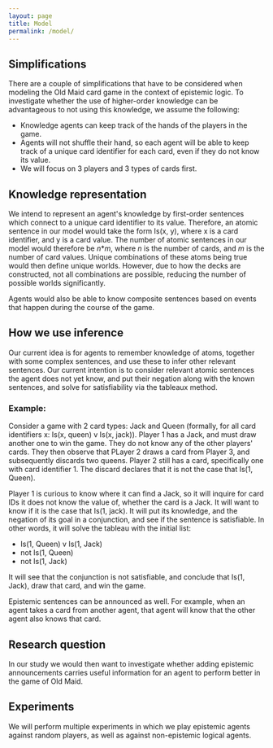 ```yaml
---
layout: page
title: Model
permalink: /model/
---
```



## Simplifications
There are a couple of simplifications that have to be considered when modeling the Old Maid card game in the context of epistemic logic. To investigate whether the use of higher-order knowledge can be advantageous to not using this knowledge, we assume the following:
- Knowledge agents can keep track of the hands of the players in the game.
- Agents will not shuffle their hand, so each agent will be able to keep track of a unique card identifier for each card, even if they do not know its value.
- We will focus on 3 players and 3 types of cards first.

## Knowledge representation
We intend to represent an agent's knowledge by first-order sentences which connect to a unique card identifier to its value. Therefore, an atomic sentence in our model would take the form Is(x, y), where x is a card identifier, and y is a card value. The number of atomic sentences in our model would therefore be _n_*_m_, where _n_ is the number of cards, and _m_ is the number of card values. Unique combinations of these atoms being true would then define unique worlds. However, due to how the decks are constructed, not all combinations are possible, reducing the number of possible worlds significantly.

Agents would also be able to know composite sentences based on events that happen during the course of the game.

## How we use inference
Our current idea is for agents to remember knowledge of atoms, together with some complex sentences, and use these to infer other relevant sentences. Our current intention is to consider relevant atomic sentences the agent does not yet know, and put their negation along with the known sentences, and solve for satisfiability via the tableaux method.

### Example:
Consider a game with 2 card types: Jack and Queen (formally, for all card identifiers x: Is(x, queen) v Is(x, jack)). Player 1 has a Jack, and must draw another one to win the game. They do not know any of the other players' cards. They then observe that PLayer 2 draws a card from Player 3, and subsequently discards two queens. Player 2 still has a card, specifically one with card identifier 1. The discard declares that it is not the case that Is(1, Queen).

Player 1 is curious to know where it can find a Jack, so it will inquire for card IDs it does not know the value of, whether the card is a Jack. It will want to know if it is the case that Is(1, jack). It will put its knowledge, and the negation of its goal in a conjunction, and see if the sentence is satisfiable. In other words, it will solve the tableau with the initial list:
- Is(1, Queen) v Is(1, Jack)
- not Is(1, Queen)
- not Is(1, Jack)

It will see that the conjunction is not satisfiable, and conclude that Is(1, Jack), draw that card, and win the game.

Epistemic sentences can be announced as well. For example, when an agent takes a card from another agent, that agent will know that the other agent also knows that card.

## Research question
In our study we would then want to investigate whether adding epistemic announcements carries useful information for an agent to perform better in the game of Old Maid.


## Experiments
We will perform multiple experiments in which we play epistemic agents against random players, as well as against non-epistemic logical agents.
